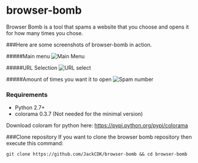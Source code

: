 # browser-bomb

Browser Bomb is a tool that spams a website that you choose and opens it for how many times you chose.

###Here are some screenshots of browser-bomb in action.

#####Main menu
![Main Menu](http://jackcdk.comxa.com/pics/bbomb_newrel.png)

#####URL Selection
![URL select](http://jackcdk.comxa.com/pics/bbomb_newsec.png)

#####Amount of times you want it to open
![Spam number](http://jackcdk.comxa.com/pics/bbomb_newspam.png)

### Requirements

* Python 2.7+
* colorama 0.3.7 (Not needed for the minimal version)
 
Download coloram for python here:
https://pypi.python.org/pypi/colorama

###Clone repository
If you want to clone the browser bomb repository then execute this command:

    git clone https://github.com/JackCDK/browser-bomb && cd browser-bomb
